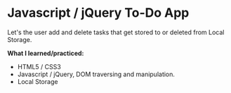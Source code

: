 # Javascript / jQuery To-Do App 

Let's the user add and delete tasks that get stored to or deleted from Local Storage.

**What I learned/practiced:**
* HTML5 / CSS3
* Javascript / jQuery, DOM traversing and manipulation.
* Local Storage
